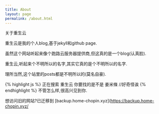 ```yaml
---
title: About
layout: page
permalink: /about.html
---
```


<div class="page-title">关于重生云</div>

重生云是我的个人blog,基于jekyll和github page.

虽然这个网站听起来像个跑路云服务器提供商,但这真的是一个blog(认真脸).

重生云,听起来个不明所以的名字,其实它真的是个不明所以的名字.

理所当然,这个站里的posts都是不明所以的(莫名自豪).

{% highlight js %}
正在搜索 重生云
你要找的是不是 姜米條
//好奇怪诶
{% endhighlight %}
不管怎么样,很高兴见到你.

想访问旧的网站?已迁移到
[backup.home-chopin.xyz](https://backup.home-chopin.xyz/